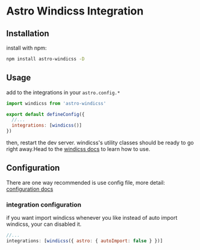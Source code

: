 # Astro Windicss Integration

## Installation

install with npm:

```sh
npm install astro-windicss -D
```

## Usage

add to the integrations in your `astro.config.*`

```js
import windicss from 'astro-windicss'

export default defineConfig({
  //...
  integrations: [windicss()]
})
```

then, restart the dev server. windicss's utility classes should be ready to go right away.Head to the [windicss docs](https://windicss.org/) to learn how to use.

## Configuration

There are one way recommended is use config file, more detail: [configuration docs](https://windicss.org/guide/configuration.html)

### integration configuration

if you want import windicss whenever you like instead of auto import windicss, your can disabled it.

```javascript
//...
integrations: [windicss({ astro: { autoImport: false } })]
```
